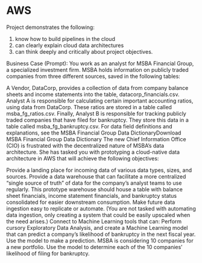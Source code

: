 # AWS
Project demonstrates the following: 
1) know how to build pipelines in the cloud
2) can clearly explain cloud data architectures
3) can think deeply and critically about project objectives.


Business Case (Prompt):
You work as an analyst for MSBA Financial Group, a specialized investment firm. MSBA holds information on publicly traded companies from three different sources, saved in the following tables:

A Vendor, DataCorp, provides a collection of data from company balance sheets and income statements into the table, datacorp_financials.csv.
Analyst A is responsible for calculating certain important accounting ratios, using data from DataCorp. These ratios are stored in a table called msba_fg_ratios.csv.
Finally, Analyst B is responsible for tracking publicly traded companies that have filed for bankruptcy. They store this data in a table called msba_fg_bankruptcy.csv.
For data field definitions and explanations, see the MSBA Financial Group Data DictionaryDownload MSBA Financial Group Data Dictionary
The new Chief Information Office (CIO) is frustrated with the decentralized nature of MSBA’s data architecture. She has tasked you with prototyping a cloud-native data architecture in AWS that will achieve the following objectives:

Provide a landing place for incoming data of various data types, sizes, and sources.
Provide a data warehouse that can facilitate a more centralized “single source of truth” of data for the company’s analyst teams to use regularly. This prototype warehouse should house a table with balance sheet financials, income statement financials, and bankruptcy status consolidated for easier downstream consumption.
Make future data ingestion easy to replicate or automate. (You are not tasked with automating data ingestion, only creating a system that could be easily upscaled when the need arises.)
Connect to Machine Learning tools that can:
Perform cursory Exploratory Data Analysis, and
create a Machine Learning model that can predict a company’s likelihood of bankruptcy in the next fiscal year.
Use the model to make a prediction. MSBA is considering 10 companies for a new portfolio. Use the model to determine each of the 10 companies’ likelihood of filing for bankruptcy.
